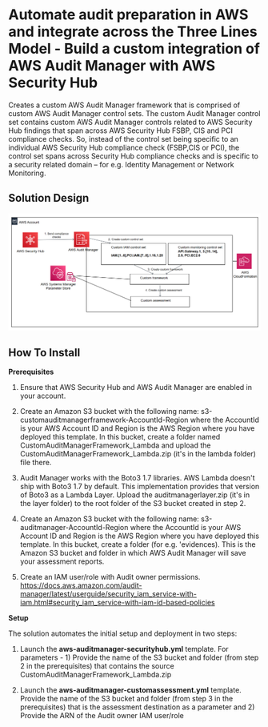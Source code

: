 <p align="center">
</p>

# Automate audit preparation in AWS and integrate across the Three Lines Model - Build a custom integration of AWS Audit Manager with AWS Security Hub

Creates a custom AWS Audit Manager framework that is comprised of custom AWS Audit Manager control sets. The custom Audit Manager control set contains custom AWS Audit Manager controls related to AWS Security Hub findings that span across AWS Security Hub FSBP, CIS and PCI compliance checks. So, instead of the control set being specific to an individual AWS Security Hub compliance check (FSBP,CIS or PCI), the control set spans across Security Hub compliance checks and is specific to a security related domain – for e.g. Identity Management or Network Monitoring. 


## Solution Design

![](images/arch-diagram.png)

## How To Install

**Prerequisites**

1. Ensure that AWS Security Hub and AWS Audit Manager are enabled in your account.

2. Create an Amazon S3 bucket with the following name: s3-customauditmanagerframework-AccountId-Region where the AccountId is your AWS Account ID and Region is the AWS Region where you have deployed this template. In this bucket, create a folder named CustomAuditManagerFramework_Lambda and upload the CustomAuditManagerFramework_Lambda.zip (it's in the lambda folder) file there.	

3. Audit Manager works with the Boto3 1.7 libraries. AWS Lambda doesn't ship with Boto3 1.7 by default. This implementation provides that version of Boto3 as a Lambda Layer. Upload the auditmanagerlayer.zip (it's in the layer folder) to the root folder of the S3 bucket created in step 2. 

3. Create an Amazon S3 bucket with the following name: s3-auditmanager-AccountId-Region where the AccountId is your AWS Account ID and Region is the AWS Region where you have deployed this template. In this bucket, create a folder (for e.g. 'evidences). This is the Amazon S3 bucket and folder in which AWS Audit Manager will save your assessment reports. 

4. Create an IAM user/role with Audit owner permissions. https://docs.aws.amazon.com/audit-manager/latest/userguide/security_iam_service-with-iam.html#security_iam_service-with-iam-id-based-policies


**Setup** 

The solution automates the initial setup and deployment in two steps:

1.	Launch the **aws-auditmanager-securityhub.yml** template. For parameters - 1) Provide the name of the S3 bucket and folder (from step 2 in the prerequisites) that contains the source CustomAuditManagerFramework_Lambda.zip 

2. Launch the **aws-auditmanager-customassessment.yml** template. Provide the name of the S3 bucket and folder (from step 3 in the prerequisites) that is the assessment destination as a parameter and 2) Provide the ARN of the Audit owner IAM user/role





